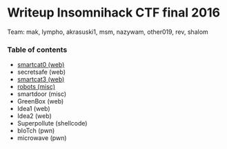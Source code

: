 # Writeup Insomnihack CTF final 2016

Team: mak, lympho, akrasuski1, msm, nazywam, other019, rev, shalom

### Table of contents

* [smartcat0 (web)](web_smartcat0)
* secretsafe (web)
* [smartcat3 (web)](web_smartcat3)
* [robots (misc)](misc_robots)
* smartdoor (misc)
* GreenBox (web)
* Idea1 (web)
* Idea2 (web)
* Superpollute (shellcode)
* bIoTch (pwn)
* microwave (pwn)

